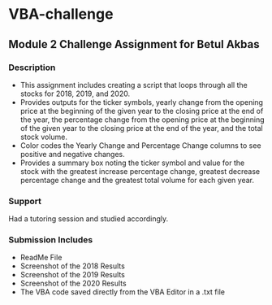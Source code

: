 # VBA-challenge  
## Module 2 Challenge Assignment for Betul Akbas
### Description
- This assignment includes creating a script that loops through all the stocks for 2018, 2019, and 2020. 
- Provides outputs for the ticker symbols, yearly change from the opening price at the beginning of the given year to the closing price at the end of the year, the percentage change from the opening price at the beginning of the given year to the closing price at the end of the year, and the total stock volume.
- Color codes the Yearly Change and Percentage Change columns to see positive and negative changes.
- Provides a summary box noting the ticker symbol and value for the stock with the greatest increase percentage change, greatest decrease percentage change and the greatest total volume for each given year.
### Support
Had a tutoring session and studied accordingly. 
### Submission Includes
- ReadMe File
- Screenshot of the 2018 Results
- Screenshot of the 2019 Results
- Screenshot of the 2020 Results
- The VBA code saved directly from the VBA Editor in a .txt file

